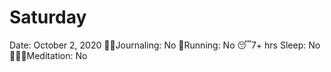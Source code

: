 # Saturday

Date: October 2, 2020
✍🏼Journaling: No
👟Running: No
😴7+ hrs Sleep: No
🧘🏽‍♀️Meditation: No